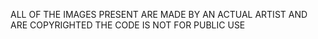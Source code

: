 ALL OF THE IMAGES PRESENT ARE MADE BY AN ACTUAL ARTIST AND ARE COPYRIGHTED
THE CODE IS NOT FOR PUBLIC USE 
